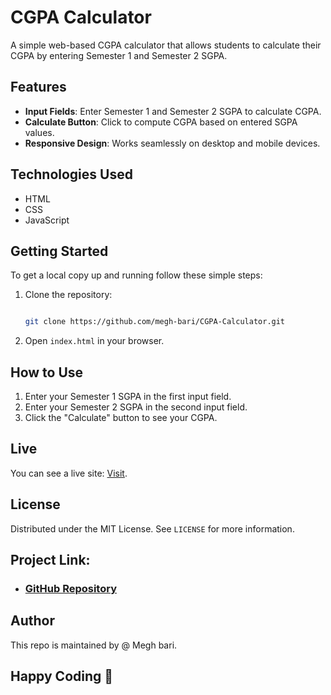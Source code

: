 # CGPA Calculator

A simple web-based CGPA calculator that allows students to calculate their CGPA by entering Semester 1 and Semester 2 SGPA.

## Features

- **Input Fields**: Enter Semester 1 and Semester 2 SGPA to calculate CGPA.
- **Calculate Button**: Click to compute CGPA based on entered SGPA values.
- **Responsive Design**: Works seamlessly on desktop and mobile devices.

## Technologies Used

- HTML
- CSS
- JavaScript

## Getting Started

To get a local copy up and running follow these simple steps:

1. Clone the repository:
   ```sh

   git clone https://github.com/megh-bari/CGPA-Calculator.git

   ```
2. Open `index.html` in your browser.

## How to Use

1. Enter your Semester 1 SGPA in the first input field.
2. Enter your Semester 2 SGPA in the second input field.
3. Click the "Calculate" button to see your CGPA.

## Live

You can see a live site: [Visit](link-to-live-demo).

## License

Distributed under the MIT License. See `LICENSE` for more information.

## Project Link: 

- ### [GitHub Repository](https://github.com/megh-bari/CGPA-Calculator.git)

## Author 
 This repo is maintained by @ Megh bari.

## Happy Coding 🎈